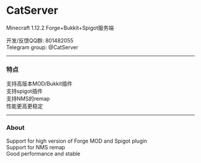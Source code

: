 # CatServer
Minecraft 1.12.2 Forge+Bukkit+Spigot服务端<br>

开发/反馈QQ群: 801482055<br>
Telegram group: @CatServer
- - -
### 特点
支持高版本MOD/Bukkit插件<br>
支持spigot插件<br>
支持NMS的remap<br>
性能更高更稳定<br>
- - -
### About
Support for high version of Forge MOD and Spigot plugin<br>
Support for NMS remap<br>
Good performance and stable<br>
